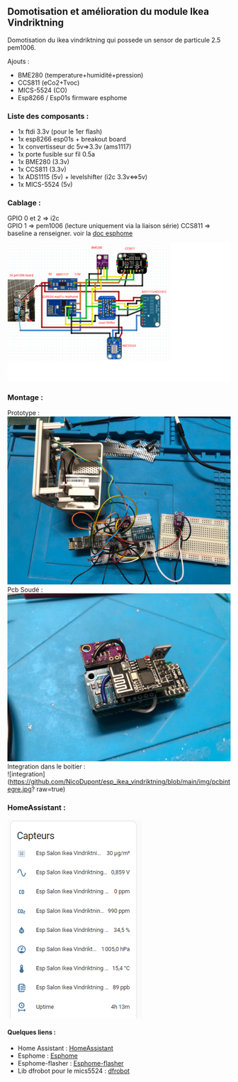 ## Domotisation et amélioration du module Ikea Vindriktning

Domotisation du ikea vindriktning qui possede un sensor de particule 2.5 pem1006.  

Ajouts :
 - BME280 (temperature+humidité+pression)
 - CCS811 (eCo2+Tvoc)
 - MICS-5524 (CO)
 - Esp8266 / Esp01s firmware esphome

### Liste des composants :

- 1x ftdi 3.3v (pour le 1er flash)
- 1x esp8266 esp01s + breakout board
- 1x convertisseur dc 5v=>3.3v (ams1117)
- 1x porte fusible sur fil 0.5a
- 1x BME280 (3.3v)
- 1x CCS811 (3.3v)
- 1x ADS1115 (5v) + levelshifter (i2c 3.3v<=>5v)
- 1x MICS-5524 (5v)
### Cablage :

GPIO 0 et 2 => i2c  
GPIO 1 => pem1006 (lecture uniquement via la liaison série)
CCS811 => baseline a renseigner. voir la [doc esphome](https://esphome.io/components/sensor/ccs811.html) 

![links](https://github.com/NicoDupont/esp_ikea_vindriktning/blob/main/img/shema.png?raw=true)

### Montage :

Prototype :  
![proto](https://github.com/NicoDupont/esp_ikea_vindriktning/blob/main/img/proto.jpg?raw=true)  
Pcb Soudé :  
![pcb](https://github.com/NicoDupont/esp_ikea_vindriktning/blob/main/img/pcbfinal.jpeg?raw=true)  
Integration dans le boitier :  
![integration](https://github.com/NicoDupont/esp_ikea_vindriktning/blob/main/img/pcbintegre.jpg?  raw=true)


### HomeAssistant :

![links](https://github.com/NicoDupont/esp_ikea_vindriktning/blob/main/img/entite.png?raw=true)

#### Quelques liens :
- Home Assistant : [HomeAssistant](https://www.home-assistant.io/) 
- Esphome : [Esphome](https://esphome.io/index.html) 
- Esphome-flasher : [Esphome-flasher](https://github.com/esphome/esphome-flasher/releases)
- Lib dfrobot pour le mics5524 : [dfrobot](https://wiki.dfrobot.com/Fermion__MEMS_Gas_Sensor___MiCS-5524_SKU_SEN0440)
    






